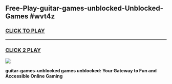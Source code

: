 
## Free-Play-guitar-games-unblocked-Unblocked-Games #wvt4z
<h3>
<a href="https://news.freeplayer.one?title=guitar-games-unblocked&ref=8M">CLICK TO PLAY</a></h3>
<hr>

<h3>
<a href="https://news.freeplayer.one?title=guitar-games-unblocked&ref=8M">CLICK 2 PLAY</a>
  
</h3>

<a href="https://news.freeplayer.one?title=guitar-games-unblocked&ref=8M"><img src="https://clearcache.store/games.png"></a>


**guitar-games-unblocked games unblocked: Your Gateway to Fun and Accessible Online Gaming**
